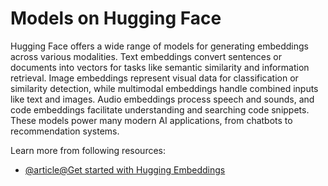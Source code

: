# Models on Hugging Face
Hugging Face offers a wide range of models for generating embeddings across various modalities. Text embeddings convert sentences or documents into vectors for tasks like semantic similarity and information retrieval. Image embeddings represent visual data for classification or similarity detection, while multimodal embeddings handle combined inputs like text and images. Audio embeddings process speech and sounds, and code embeddings facilitate understanding and searching code snippets. These models power many modern AI applications, from chatbots to recommendation systems.

Learn more from following resources:
- [@article@Get started with Hugging Embeddings](https://huggingface.co/blog/getting-started-with-embeddings)
